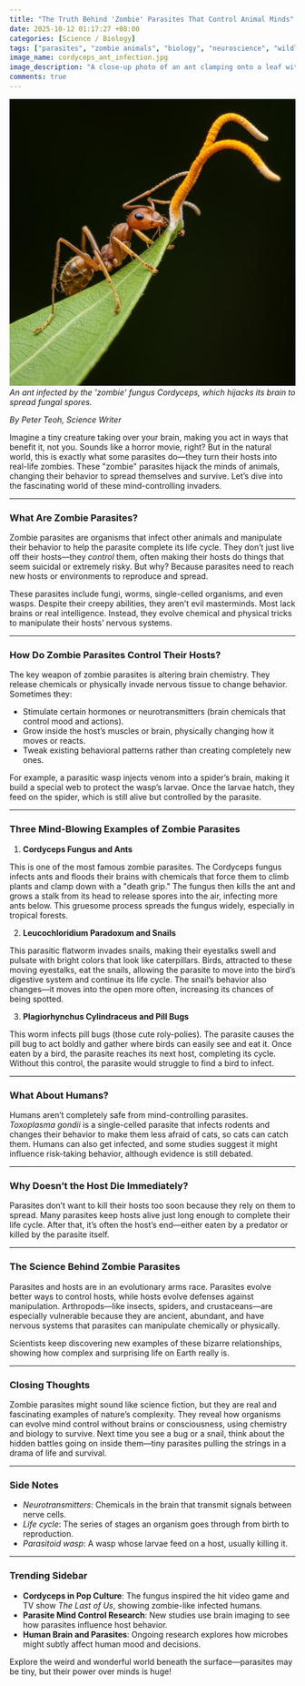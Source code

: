 ```yaml
---
title: "The Truth Behind 'Zombie' Parasites That Control Animal Minds"
date: 2025-10-12 01:17:27 +08:00
categories: [Science / Biology]
tags: ["parasites", "zombie animals", "biology", "neuroscience", "wildlife", "science education"]
image_name: cordyceps_ant_infection.jpg
image_description: "A close-up photo of an ant clamping onto a leaf with the characteristic fungal growth of cordyceps emerging from its head, illustrating how the parasite controls the ant's body to spread its spores."
comments: true
---
```


![An ant infected by the 'zombie' fungus Cordyceps, which hijacks its brain to spread fungal spores.](/assets/images/cordyceps_ant_infection.jpg)
*An ant infected by the 'zombie' fungus Cordyceps, which hijacks its brain to spread fungal spores.*

<!-- Image Description: A close-up photo of an ant clamping onto a leaf with the characteristic fungal growth of cordyceps emerging from its head, illustrating how the parasite controls the ant's body to spread its spores. -->

*By Peter Teoh, Science Writer*

Imagine a tiny creature taking over your brain, making you act in ways that benefit it, not you. Sounds like a horror movie, right? But in the natural world, this is exactly what some parasites do—they turn their hosts into real-life zombies. These "zombie" parasites hijack the minds of animals, changing their behavior to spread themselves and survive. Let’s dive into the fascinating world of these mind-controlling invaders.

---

### What Are Zombie Parasites?

Zombie parasites are organisms that infect other animals and manipulate their behavior to help the parasite complete its life cycle. They don’t just live off their hosts—they *control* them, often making their hosts do things that seem suicidal or extremely risky. But why? Because parasites need to reach new hosts or environments to reproduce and spread.

These parasites include fungi, worms, single-celled organisms, and even wasps. Despite their creepy abilities, they aren’t evil masterminds. Most lack brains or real intelligence. Instead, they evolve chemical and physical tricks to manipulate their hosts’ nervous systems.

---

### How Do Zombie Parasites Control Their Hosts?

The key weapon of zombie parasites is altering brain chemistry. They release chemicals or physically invade nervous tissue to change behavior. Sometimes they:

- Stimulate certain hormones or neurotransmitters (brain chemicals that control mood and actions).
- Grow inside the host’s muscles or brain, physically changing how it moves or reacts.
- Tweak existing behavioral patterns rather than creating completely new ones.

For example, a parasitic wasp injects venom into a spider’s brain, making it build a special web to protect the wasp’s larvae. Once the larvae hatch, they feed on the spider, which is still alive but controlled by the parasite.

---

### Three Mind-Blowing Examples of Zombie Parasites

1. **Cordyceps Fungus and Ants**

This is one of the most famous zombie parasites. The Cordyceps fungus infects ants and floods their brains with chemicals that force them to climb plants and clamp down with a "death grip." The fungus then kills the ant and grows a stalk from its head to release spores into the air, infecting more ants below. This gruesome process spreads the fungus widely, especially in tropical forests.

2. **Leucochloridium Paradoxum and Snails**

This parasitic flatworm invades snails, making their eyestalks swell and pulsate with bright colors that look like caterpillars. Birds, attracted to these moving eyestalks, eat the snails, allowing the parasite to move into the bird’s digestive system and continue its life cycle. The snail’s behavior also changes—it moves into the open more often, increasing its chances of being spotted.

3. **Plagiorhynchus Cylindraceus and Pill Bugs**

This worm infects pill bugs (those cute roly-polies). The parasite causes the pill bug to act boldly and gather where birds can easily see and eat it. Once eaten by a bird, the parasite reaches its next host, completing its cycle. Without this control, the parasite would struggle to find a bird to infect.

---

### What About Humans?

Humans aren’t completely safe from mind-controlling parasites. *Toxoplasma gondii* is a single-celled parasite that infects rodents and changes their behavior to make them less afraid of cats, so cats can catch them. Humans can also get infected, and some studies suggest it might influence risk-taking behavior, although evidence is still debated.

---

### Why Doesn’t the Host Die Immediately?

Parasites don’t want to kill their hosts too soon because they rely on them to spread. Many parasites keep hosts alive just long enough to complete their life cycle. After that, it’s often the host’s end—either eaten by a predator or killed by the parasite itself.

---

### The Science Behind Zombie Parasites

Parasites and hosts are in an evolutionary arms race. Parasites evolve better ways to control hosts, while hosts evolve defenses against manipulation. Arthropods—like insects, spiders, and crustaceans—are especially vulnerable because they are ancient, abundant, and have nervous systems that parasites can manipulate chemically or physically.

Scientists keep discovering new examples of these bizarre relationships, showing how complex and surprising life on Earth really is.

---

### Closing Thoughts

Zombie parasites might sound like science fiction, but they are real and fascinating examples of nature’s complexity. They reveal how organisms can evolve mind control without brains or consciousness, using chemistry and biology to survive. Next time you see a bug or a snail, think about the hidden battles going on inside them—tiny parasites pulling the strings in a drama of life and survival.

---

### Side Notes

- *Neurotransmitters*: Chemicals in the brain that transmit signals between nerve cells.
- *Life cycle*: The series of stages an organism goes through from birth to reproduction.
- *Parasitoid wasp*: A wasp whose larvae feed on a host, usually killing it.

---

### Trending Sidebar

- **Cordyceps in Pop Culture**: The fungus inspired the hit video game and TV show *The Last of Us*, showing zombie-like infected humans.
- **Parasite Mind Control Research**: New studies use brain imaging to see how parasites influence host behavior.
- **Human Brain and Parasites**: Ongoing research explores how microbes might subtly affect human mood and decisions.

Explore the weird and wonderful world beneath the surface—parasites may be tiny, but their power over minds is huge!
